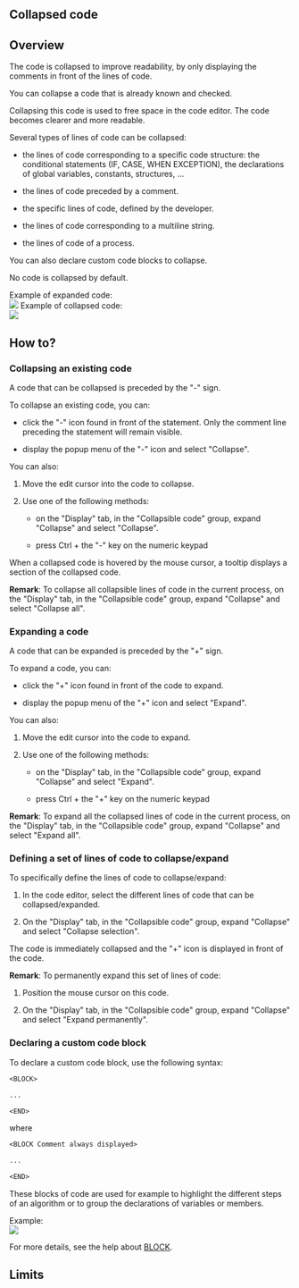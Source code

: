 


## Collapsed code
			



<a name="NOTE1"></a>
<a name="NOTE1_1"></a>


## Overview
<a name="overview_ELTTEXTE000254"></a>
The code is collapsed to improve readability, by only displaying the comments in front of the lines of code.

You can collapse a code that is already known and checked.

Collapsing this code is used to free space in the code editor. The code becomes clearer and more readable.

Several types of lines of code can be collapsed:

- the lines of code corresponding to a specific code structure: the conditional statements (IF, CASE, WHEN EXCEPTION), the declarations of global variables, constants, structures, ...

- the lines of code preceded by a comment.

- the specific lines of code, defined by the developer.

- the lines of code corresponding to a multiline string. 

- the lines of code of a process.




You can also declare custom code blocks to collapse.

No code is collapsed by default.

Example of expanded code: <br>![](https://doc.pcsoft.fr/en-US/images/image.awp?langid=3&name=EnrouleCode_Deroule.gif)
Example of collapsed code: <br>![](https://doc.pcsoft.fr/en-US/images/image.awp?langid=3&name=EnrouleCode_Enroule.gif)


<a name="NOTE2"></a>
<a name="NOTE2_1"></a>


## How to?
<a name="how_ELTTEXTE000278"></a>


### Collapsing an existing code
<a name="collapsing_existing_code_ELTPARAGRAPHE000043"></a>

A code that can be collapsed is preceded by the "-" sign.

To collapse an existing code, you can:

- click the "-" icon found in front of the statement. Only the comment line preceding the statement will remain visible.

- display the popup menu of the "-" icon and select "Collapse".




You can also:

1. Move the edit cursor into the code to collapse.

2. Use one of the following methods:

	- on the "Display" tab, in the "Collapsible code" group, expand "Collapse" and select "Collapse".

	- press Ctrl + the "-" key on the numeric keypad







When a collapsed code is hovered by the mouse cursor, a tooltip displays a section of the collapsed code.

**Remark**: To collapse all collapsible lines of code in the current process, on the "Display" tab, in the "Collapsible code" group, expand "Collapse" and select "Collapse all".
<a name="NOTE2_2"></a>


### Expanding a code
<a name="expanding_code_ELTPARAGRAPHE000091"></a>

A code that can be expanded is preceded by the "+" sign.

To expand a code, you can:

- click the "+" icon found in front of the code to expand.

- display the popup menu of the "+" icon and select "Expand".




You can also:

1. Move the edit cursor into the code to expand.

2. Use one of the following methods:

	- on the "Display" tab, in the "Collapsible code" group, expand "Collapse" and select "Expand".

	- press Ctrl + the "+" key on the numeric keypad







**Remark**: To expand all the collapsed lines of code in the current process, on the "Display" tab, in the "Collapsible code" group, expand "Collapse" and select "Expand all".
<a name="NOTE2_3"></a>


### Defining a set of lines of code to collapse/expand
<a name="defining_set_lines_code_collapseexpand_ELTPARAGRAPHE000137"></a>

To specifically define the lines of code to collapse/expand:

1. In the code editor, select the different lines of code that can be collapsed/expanded.

2. On the "Display" tab, in the "Collapsible code" group, expand "Collapse" and select "Collapse selection".


The code is immediately collapsed and the "+" icon is displayed in front of the code.

**Remark**: To permanently expand this set of lines of code:

1. Position the mouse cursor on this code.

2. On the "Display" tab, in the "Collapsible code" group, expand "Collapse" and select "Expand permanently".



<a name="NOTE2_4"></a>


### Declaring a custom code block
<a name="declaring_custom_code_block_ELTPARAGRAPHE000180"></a>To declare a custom code block, use the following syntax: 


```txt
<BLOCK>

...

<END>
```


where 


```txt
<BLOCK Comment always displayed>

...

<END>
```


These blocks of code are used for example to highlight the different steps of an algorithm or to group the declarations of variables or members. 

Example: <br>![](https://doc.pcsoft.fr/en-US/images/image.awp?langid=3&name=EnroulerCode_Bloc.gif)


For more details, see the help about [BLOCK](../Motscles/1511026.md). 

<a name="NOTE3"></a>
<a name="NOTE3_1"></a>


## Limits
<a name="limits_ELTTEXTE000320"></a>

